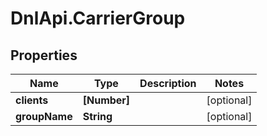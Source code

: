 # DnlApi.CarrierGroup

## Properties
Name | Type | Description | Notes
------------ | ------------- | ------------- | -------------
**clients** | **[Number]** |  | [optional] 
**groupName** | **String** |  | [optional] 


